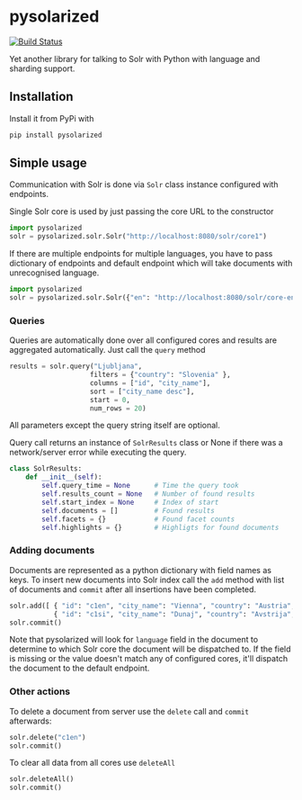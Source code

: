 # pysolarized

[![Build Status](https://travis-ci.org/izacus/pysolarized.png)](https://travis-ci.org/izacus/pysolarized)

Yet another library for talking to Solr with Python with language and sharding support.

## Installation

Install it from PyPi with

```python
pip install pysolarized
```

## Simple usage

Communication with Solr is done via `Solr` class instance configured with endpoints.

Single Solr core is used by just passing the core URL to the constructor

```python
import pysolarized
solr = pysolarized.solr.Solr("http://localhost:8080/solr/core1")
```

If there are multiple endpoints for multiple languages, you have to pass dictionary of endpoints and default endpoint which will take documents with unrecognised language.

```python
import pysolarized
solr = pysolarized.solr.Solr({"en": "http://localhost:8080/solr/core-en", "si": "http://localhost:8080/solr/core-si"}, default_endpoint="en")```

### Queries

Queries are automatically done over all configured cores and results are aggregated automatically. Just call the `query` method

```python
results = solr.query("Ljubljana", 
					filters = {"country": "Slovenia" },
					columns = ["id", "city_name"],
					sort = ["city_name desc"],	
					start = 0,
					num_rows = 20)					
```

All parameters except the query string itself are optional.

Query call returns an instance of `SolrResults` class or None if there was a network/server error while executing the query.

```python
class SolrResults:
    def __init__(self):
        self.query_time = None      # Time the query took
        self.results_count = None   # Number of found results
        self.start_index = None     # Index of start
        self.documents = []         # Found results
        self.facets = {}            # Found facet counts
        self.highlights = {}        # Highligts for found documents
```

### Adding documents

Documents are represented as a python dictionary with field names as keys. To insert new documents into Solr index call the `add` method with list of documents and `commit` after all insertions have been completed.

```python
solr.add([ { "id": "c1en", "city_name": "Vienna", "country": "Austria", "language": "en" }, 
		   { "id": "c1si", "city_name": "Dunaj", "country": "Avstrija", "language": "si"}])
solr.commit()
```

Note that pysolarized will look for `language` field in the document to determine to which Solr core the document will be dispatched to. If the field is missing or the value doesn't match any of configured cores, it'll dispatch the document to the default endpoint.

### Other actions

To delete a document from server use the `delete` call and `commit` afterwards:

```python
solr.delete("c1en")
solr.commit()
```

To clear all data from all cores use `deleteAll`

```python
solr.deleteAll()
solr.commit()
```